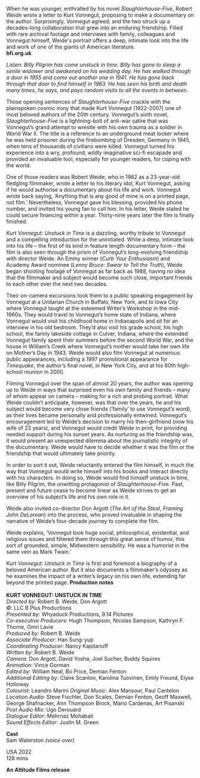 
When he was younger, enthralled by his novel _Slaughterhouse-Five_, Robert Weide wrote a letter to Kurt Vonnegut, proposing to make a documentary on the author. Surprisingly, Vonnegut agreed, and the two struck up a decades-long collaboration that grew into an enduring friendship. Filled with rare archival footage and interviews with family, colleagues and Vonnegut himself, Weide's portrait offers a deep, intimate look into the life and work of one of the giants of American literature.  
**bfi.org.uk**  

_Listen: Billy Pilgrim has come unstuck in time. Billy has gone to_ _sleep a senile widower and awakened on his wedding day. He_ _has walked through a door in 1955 and come out another one in 1941._ _He has gone back through that door to find himself in 1963._ _He has seen his birth and death many times, he says, and pays random visits to all the events in between._

Those opening sentences of _Slaughterhouse-Five_ crackle with the plainspoken cosmic irony that made Kurt Vonnegut (1922-2007) one of most beloved authors of the 20th century. Vonnegut’s sixth novel, _Slaughterhouse-Five_ is a lightning-bolt of anti-war satire that was Vonnegut’s grand attempt to wrestle with his own trauma as a soldier in World War II. The title is a reference to an underground meat locker where he was held prisoner during the firebombing of Dresden, Germany in 1945, when tens of thousands of civilians were killed. Vonnegut turned his experience into a wry, profound, wildly imaginative sci-fi escapade and provided an invaluable tool, especially for younger readers, for coping with the world.

One of those readers was Robert Weide, who in 1982 as a 23-year-old fledgling filmmaker, wrote a letter to his literary idol, Kurt Vonnegut, asking if he would authorise a documentary about his life and work. Vonnegut wrote back saying, ‘Anything that is any good of mine is on a printed page, not film.’ Nevertheless, Vonnegut gave his blessing, provided his phone number, and invited his young fan to call him. In his letter, Weide stated he could secure financing within a year. Thirty-nine years later the film is finally finished.

_Kurt Vonnegut: Unstuck in_ _Time_ is a dazzling, worthy tribute to Vonnegut and a compelling introduction for the uninitiated. While a deep, intimate look into his life – the first of its kind in feature length documentary form – the film is also seen through the prism of Vonnegut’s long-evolving friendship with director Weide. An Emmy winner (_Curb Your Enthusiasm_) and Academy Award nominee (_Lenny Bruce: Swear to Tell the Truth_), Weide began shooting footage of Vonnegut as far back as 1988, having no idea that the filmmaker and subject would become such close, important friends to each other over the next two decades.

Their on-camera excursions took them to a public speaking engagement by Vonnegut at a Unitarian Church in Buffalo, New York, and to Iowa City where Vonnegut taught at the esteemed Writer’s Workshop in the mid-1960s. They would travel to Vonnegut’s home state of Indiana, where Vonnegut would visit his childhood home in Indianapolis and sit for an interview in his old bedroom. They’d also visit his grade school, his high school, the family lakeside cottage in Culver, Indiana, where the extended Vonnegut family spent their summers before the second World War, and the house in William’s Creek where Vonnegut’s mother would take her own life on Mother’s Day in 1943. Weide would also film Vonnegut at numerous public appearances, including a 1997 promotional appearance for _Timequake_, the author’s final novel, in New York City, and at his 60th high-school reunion in 2000.

Filming Vonnegut over the span of almost 20 years, the author was opening up to Weide in ways that surprised even his own family and friends – many of whom appear on camera ­– making for a rich and probing portrait. What Weide couldn’t anticipate, however, was that over the years, he and his subject would become very close friends (‘family’ to use Vonnegut’s word), as their lives became personally and professionally entwined. Vonnegut’s encouragement led to Weide’s decision to marry his then-girlfriend (now his wife of 23 years), and Vonnegut would credit Weide in print, for providing needed support during his sunset years. As nurturing as the friendship was, it would present an unexpected dilemma about the journalistic integrity of the documentary. Weide would have to decide whether it was the film or the friendship that would ultimately take priority.

In order to sort it out, Weide reluctantly entered the film himself, in much the way that Vonnegut would write himself into his books and interact directly with his characters. In doing so, Weide would find himself unstuck in time, like Billy Pilgrim, the unwitting protagonist of _Slaughterhouse-Five_. Past, present and future cease to become linear as Weide strives to get an overview of his subject’s life and his own role in it.

Weide also invited co-director Don Argott (_The Art of the Steal_, _Framing John DeLorean_) into the process, who proved invaluable in shaping the narrative of Weide’s four-decade journey to complete the film.

Weide explains, ‘Vonnegut took huge social, philosophical, existential, and religious issues and filtered them through this great sense of humor, this sort of grounded, simple, Midwestern sensibility. He was a humorist in the same vein as Mark Twain.’

_Kurt Vonnegut: Unstuck in Time_ is first and foremost a biography of a beloved American author. But it also documents a filmmaker’s odyssey as he examines the impact of a writer’s legacy on his own life, extending far beyond the printed page.
**Production notes**  
<br>
**KURT VONNEGUT: UNSTUCK IN TIME**  
_Directed by_: Robert B. Weide, Don Argott  
_©_: LLC B Plus Productions  
_Presented by_: Whyaduck Productions, 9.14 Pictures  
_Co-executive Producers_: Hugh Thompson, Nicolas Sampson, Kathryn F. Thorne, Omri Lavie  
_Produced by_: Robert B. Weide  
_Associate Producer_: Han Sung-yup  
_Coordinating Producer_: Nancy Kapitanoff  
_Written by_: Robert B. Weide  
_Camera_: Don Argott, David Yosha, Joel Sucher, Buddy Squires  
_Animation_: Vince Gorman  
_Edited by_: William Neal, Bo Price, Demian Fenton  
_Additional Editing by_: Claire Scanlon, Karolina Tuovinen, Emily Freund, Elyse Holloway  
_Colourist_: Leandro Marini
_Original Music_: Alex Mansour, Paul Cantelon
_Location Audio_: Steve Fischler, Don Scales, Demian Fenton, Geoff Maxwell, George Shafnacker, Ann Thompson Brock, Mario Cardenas, Art Pisanski  
_Post Audio Mix_: Ugo Derouard  
_Dialogue Editor_: Mehrnaz Mohabati  
_Sound Effects Editor_: Justin M. Green  

**Cast**  
Sam Waterston _(voice over)_  

USA 2022  
128 mins  

**An Altitude Films release**  
<!--stackedit_data:
eyJoaXN0b3J5IjpbLTEwNTkzNzk4NTVdfQ==
-->